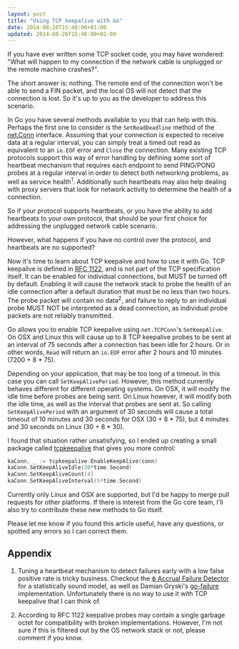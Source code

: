 ```yaml
---
layout: post
title: "Using TCP keepalive with Go"
date: 2014-08-26T15:40:00+01:00
updated: 2014-08-26T15:40:00+01:00
---
```


If you have ever written some TCP socket code, you may have wondered: "What
will happen to my connection if the network cable is unplugged or the remote
machine crashes?".

The short answer is: nothing. The remote end of the connection won't be able to
send a FIN packet, and the local OS will not detect that the connection is
lost. So it's up to you as the developer to address this scenario.

In Go you have several methods available to you that can help with this.
Perhaps the first one to consider is the `SetReadDeadline` method of the
[net.Conn][] interface. Assuming that your connection is expected to receive
data at a regular interval, you can simply treat a timed out read as equivalent
to an `io.EOF` error and `Close` the connection. Many existing TCP protocols
support this way of error handling by defining some sort of heartbeat mechanism
that requires each endpoint to send PING/PONG probes at a regular interval in
order to detect both networking problems, as well as service
health<sup>1</sup>. Additionally such heartbeats may also help dealing with
proxy servers that look for network activity to determine the health of a
connection.

So if your protocol supports heartbeats, or you have the ability to add
heartbeats to your own protocol, that should be your first choice for
addressing the unplugged network cable scenario.

However, what happens if you have no control over the protocol, and heartbeats
are no supported?

Now it's time to learn about TCP keepalive and how to use it with Go. TCP
keepalive is defined in [RFC 1122][], and is not part of the TCP specification
itself. It can be enabled for individual connections, but MUST be turned off by
default. Enabling it will cause the network stack to probe the health of an
idle connection after a default duration that must be no less than two hours.
The probe packet will contain no data<sup>2</sup>, and failure to reply to an individual
probe MUST NOT be interpreted as a dead connection, as individual probe packets
are not reliably transmitted.

Go allows you to enable TCP keepalive using `net.TCPConn`'s `SetKeepAlive`. On
OSX and Linux this will cause up to 8 TCP keepalive probes to be sent at an
interval of 75 seconds after a connection has been idle for 2 hours. Or in
other words, `Read` will return an `io.EOF` error after 2 hours and 10 minutes
(7200 + 8 * 75).

Depending on your application, that may be too long of a timeout. In this case
you can call `SetKeepAlivePeriod`. However, this method currently behaves
different for different operating systems. On OSX, it will modify the idle time
before probes are being sent. On Linux however, it will modify both the idle
time, as well as the interval that probes are sent at. So calling
`SetKeepAlivePeriod` with an argument of 30 seconds will cause a total timeout
of 10 minutes and 30 seconds for OSX (30 + 8 * 75), but 4 minutes and 30
seconds on Linux (30 + 8 * 30).

I found that situation rather unsatisfying, so I ended up creating a small
package called [tcpkeepalive][] that gives you more control:

```go
kaConn, _ := tcpkeepalive.EnableKeepAlive(conn)
kaConn.SetKeepAliveIdle(30*time.Second)
kaConn.SetKeepAliveCount(4)
kaConn.SetKeepAliveInterval(5*time.Second)
```

Currently only Linux and OSX are supported, but I'd be happy to merge pull
requests for other platforms. If there is interest from the Go core team, I'll
also try to contribute these new methods to Go itself.

Please let me know if you found this article useful, have any questions, or
spotted any errors so I can correct them.

## Appendix

1) Tuning a heartbeat mechanism to detect failures early with a low false
positive rate is tricky business. Checkout the [ϕ Accrual Failure Detector][] for a
statistically sound model, as well as Damian Gryski's [go-failure][]
implementation. Unfortunately there is no way to use it with TCP keepalive that
I can think of.

2) According to RFC 1122 keepalive probes may contain a single garbage octet
for compatibility with broken implementations. However, I'm not sure if this is
filtered out by the OS network stack or not, please comment if you know.

[go-failure]: https://github.com/dgryski/go-failure
[Damian Gryski]: https://github.com/dgryski
[ϕ Accrual Failure Detector]: http://ddg.jaist.ac.jp/pub/HDY+04.pdf
[net.Conn]: http://golang.org/pkg/net/#Conn
[RFC 1122]: http://tools.ietf.org/html/rfc1122#page-101
[tcpkeepalive]: https://github.com/felixge/tcpkeepalive
